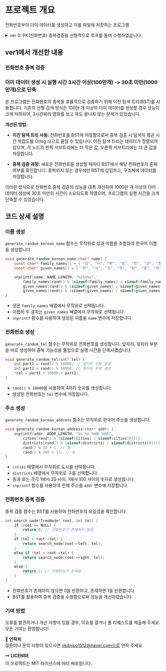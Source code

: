 # 프로젝트 개요

전화번호부의 더미 데이터를 생성하고 이를 파일에 저장하는 프로그램

<details>
<summary>ver 0: PK(전화번호) 중복검증을 선형적으로 루프를 돌며 수행하였습니다.</summary>
<div markdown="1">

## 코드 상세 설명

## 이름을 생성합니다.

### 1.  `generate_random_korean_name`

```c
void generate_random_korean_name(char* name) {
    const char* family_names[] = { "김", "이", "박", "정", "최", "강", "조", "윤", "장", "임" };
    const char* given_names[] = { "민", "서", "지", "우", "현", "준", "하", "영", "소", "은" };

    snprintf(name, NAME_LENGTH, "%s%s%s",
        family_names[rand() % (sizeof(family_names) / sizeof(family_names[0]))],
        given_names[rand() % (sizeof(given_names) / sizeof(given_names[0]))],
        given_names[rand() % (sizeof(given_names) / sizeof(given_names[0]))]);
}
```

- **성**과 **이름**의 조합으로 이름을 생성합니다.
- 성은 `family_names` 배열에서 무작위로 선택됩니다.
- 이름의 두 글자는 `given_names` 배열에서 무작위로 선택됩니다.
- `snprintf` 함수를 사용하여 생성된 이름을 `name` 변수에 저장합니다.

## 전화번호를 생성합니다.

### `generate_random_tel`

```c
void generate_random_tel(char* tel) {
    snprintf(tel, TEL_LENGTH, "010-%04d-%04d", rand() % 10000, rand() % 10000);
}
```

- `rand() % 10000`을 사용하여 4자리 숫자를 생성합니다.
- `snprintf` 함수를 사용하여 생성된 전화번호를 `tel` 변수에 저장합니다.

## 주소를 생성합니다.

### `generate_random_korean_address`

```c
void generate_random_korean_address(char* addr) {
    snprintf(addr, ADDR_LENGTH, "%s %s %d동 %d호",
        cities[rand() % (sizeof(cities) / sizeof(cities[0]))],
        districts[rand() % (sizeof(districts) / sizeof(districts[0]))],
        rand() % 20 + 1, // 동
        rand() % 100 + 1); // 호
}
```

```c
const char* cities[] = {
    "서울", "부산", "대구", "인천", "광주", "대전", "울산", "세종", 
    "경기", "강원", "충북", "충남", "전북", "전남", "경북", "경남", "제주"
};

const char* districts[] = {
    "강남구", "강동구", "강북구", "강서구", "관악구", "광진구", "구로구", 
    "금천구", "노원구", "도봉구", "동대문구", "동작구", "마포구", "서대문구", 
    "서초구", "성동구", "성북구", "송파구", "양천구", "영등포구", "용산구", 
    "은평구", "종로구", "중구", "중랑구", "군포시", "수원시", "당동", "엑스포로", 
    "루센트블록동네", "디트로이트", "컴튼", "로스엔젤레스"
};
```

```c
void generate_random_korean_name(char* name) {
    const char* family_names[] = { "김", "이", "박", "정", "최", "강", "조", 
    "윤", "장", "임" };
    const char* given_names[] = { "민", "서", "지", "우", "현", "준", "하", 
    "영", "소", "은" };

    snprintf(name, NAME_LENGTH, "%s%s%s",
        family_names[rand() % (sizeof(family_names) / sizeof(family_names[0]))],
        given_names[rand() % (sizeof(given_names) / sizeof(given_names[0]))],
        given_names[rand() % (sizeof(given_names) / sizeof(given_names[0]))]);
}
```

- `cities` 배열에서 무작위로 도시를 선택합니다.
- `districts` 배열에서 무작위로 구를 선택합니다.
- 동(아파트 동)을 `rand() % 20 + 1`을 사용하여 1에서 20 사이의 숫자로 생성합니다.
- 호(아파트 호)를 `rand() % 100 + 1`을 사용하여 1에서 100 사이의 숫자로 생성합니다.
- `snprintf` 함수를 사용하여 전체 주소를 `addr` 변수에 저장합니다.

---

## 전화번호의 중복을 검증합니다.

1. **중복 검증 함수**:
    
    ```c
    int is_tel_unique(const char* tel, const char* existing_tels[], int count)
    ```
    
    - **입력**:
        - `tel`: 검증할 전화번호.
        - `existing_tels`: 기존 전화번호 목록.
        - `count`: 현재 전화번호의 수.
    - **출력**:
        - 중복된 전화번호가 있으면 `0`, 그렇지 않으면 `1`을 반환합니다.
2. **중복 검사 과정**:
    
    ```c
    for (int i = 0; i < count; i++) {
        if (strcmp(tel, existing_tels[i]) == 0) {
            return 0; // 중복된 전화번호
        }
    }
    return 1; // 유일한 전화번호
    ```
    
    - 루프를 돌며  `existing_tels` 배열의 각 전화번호와 현재 생성한 전화번호(`tel`)를 비교합니다.
    - `strcmp(tel, existing_tels[i])`를 사용하여 전화번호가 일치하는지 검사합니다.
    - 중복된 전화번호가 발견되면 `0`을 반환하여 중복을 표시합니다.
    - `0`을 반환받으면 반복문을 탈출하지 못하고 다시 중복 검증 함수를 호출합니다.
    - 모든 전화번호와 비교한 후 중복이 없으면 `1`을 반환하며 반복문을 탈출해 전화번호를 저장합니다.
        
        ```c
         for (int i = 0; i < NUM_RECORDS; i++) {
             char tel[TEL_LENGTH];
             int unique = 0;
        
             // 중복되지 않는 전화번호 생성
             while (!unique) {
                 generate_random_tel(tel);
                 unique = is_tel_unique(tel, existing_tels, tel_count);
             }
        
             // 전화번호 저장
             existing_tels[tel_count] = my_strdup(tel);
             if (existing_tels[tel_count] == NULL) {
                 perror("Failed to duplicate phone number");
                 free_string_array(existing_tels, tel_count);
                 free(records);
                 return EXIT_FAILURE;
             }
             tel_count++;
        
             generate_random_korean_name(records[i].name);
             strcpy(records[i].tel, tel);
             generate_random_korean_address(records[i].addr);
         }
        ```

---

### 🌟 기여 방법

오류를 발견하거나 개선 사항이 있을 경우, 이슈를 열거나 풀 리퀘스트를 제출해 주세요. 모든 기여는 환영합니다!

### 📧 연락처

질문이나 문의 사항이 있으시면 vkdnjpo1512@naver.com으로 연락 주세요.

### 🗝️LICENSE

이 프로젝트는 MIT 라이선스에 따라 배포됩니다.

</div>
</details>

<!--# address-book-dummy-data-generator-->

## ver1에서 개선한 내용

### 전화번호 중복 검증
### 더미 데이터 생성 시 실행 시간 3시간 이상(100만개) -> 30초 미만(1000만개)으로 단축

본 프로그램은 전화번호의 중복을 효율적으로 검증하기 위해 이진 탐색 트리(BST)를 사용합니다. 기존의 선형 검색 방식은 100만 개 이상의 더미 데이터를 생성할 경우 성능이 크게 저하되어, 3시간짜리 영화를 보고 와도 끝나지 않는 문제가 있었습니다.

**개선된 방법:**

- **이진 탐색 트리 사용:** 전화번호를 BST에 저장함으로써 중복 검증 시 탐색의 평균 시간 복잡도를 O(log n)으로 줄일 수 있습니다. 이진 탐색 트리는 데이터가 정렬되어 있으며, 각 노드의 왼쪽 서브트리에는 더 작은 값, 오른쪽 서브트리에는 더 큰 값을 저장합니다.

- **중복 검증 과정:** 새로운 전화번호를 생성할 때마다 BST에서 해당 전화번호의 존재 여부를 확인합니다. 중복되지 않는 경우에만 BST에 삽입하고, 구조체에 데이터를 저장합니다.

이러한 방식으로 전화번호 중복 검증의 성능을 대폭 개선하여 1000만 개 이상의 더미 데이터 생성에 30초 미만의 시간이 소요되도록 하였으며, 프로그램의 실행 시간을 크게 단축할 수 있었습니다.

## 코드 상세 설명

### 이름 생성

`generate_random_korean_name` 함수는 무작위로 성과 이름을 조합하여 한국어 이름을 생성합니다.

```c
void generate_random_korean_name(char* name) {
    const char* family_names[] = { "김", "이", "박", "정", "최", "강", "조", "윤", "장", "임" };
    const char* given_names[] = { "민", "서", "지", "우", "현", "준", "하", "영", "소", "은" };

    snprintf(name, NAME_LENGTH, "%s%s%s",
        family_names[rand() % (sizeof(family_names) / sizeof(family_names[0]))],
        given_names[rand() % (sizeof(given_names) / sizeof(given_names[0]))],
        given_names[rand() % (sizeof(given_names) / sizeof(given_names[0]))]);
}
```

- 성은 `family_names` 배열에서 무작위로 선택됩니다.
- 이름의 두 글자는 `given_names` 배열에서 무작위로 선택됩니다.
- `snprintf` 함수를 사용하여 생성된 이름을 `name` 변수에 저장합니다.

### 전화번호 생성

`generate_random_tel` 함수는 무작위로 전화번호를 생성합니다.
앞자리, 뒷자리 부분을 따로 생성하여 중복 가능성을 줄임으로 실행 시간을 단축시켰습니다.

```c
void generate_random_tel(int* tel) {
    int part1 = rand() % 10000; // 앞자리 부분 생성
    int part2 = rand() % 10000; // 뒷자리 부분 생성
    *tel = part1 * 10000 + part2;
}
```

- `rand() % 10000`을 사용하여 4자리 숫자를 생성합니다.
- 생성된 전화번호는 `tel` 변수에 저장됩니다.

### 주소 생성

`generate_random_korean_address` 함수는 무작위로 한국어 주소를 생성합니다.

```c
void generate_random_korean_address(char* addr) {
    snprintf(addr, ADDR_LENGTH, "%s %s %d동 %d호",
        cities[rand() % (sizeof(cities) / sizeof(cities[0]))],
        districts[rand() % (sizeof(districts) / sizeof(districts[0]))],
        rand() % 20 + 1, // 동
        rand() % 100 + 1); // 호
}
```

- `cities` 배열에서 무작위로 도시를 선택합니다.
- `districts` 배열에서 무작위로 구를 선택합니다.
- 동과 호는 각각 1에서 20 사이, 1에서 100 사이의 숫자로 생성됩니다.
- `snprintf` 함수를 사용하여 전체 주소를 `addr` 변수에 저장합니다.

### 전화번호 중복 검증

중복 검증 함수는 BST를 사용하여 전화번호의 유일성을 확인합니다.

```c
int search_node(TreeNode* root, int tel) {
    if (root == NULL) {
        return 0; // 전화번호가 존재하지 않음
    }
    if (tel < root->tel) {
        return search_node(root->left, tel);
    }
    else if (tel > root->tel) {
        return search_node(root->right, tel);
    }
    else {
        return 1; // 전화번호가 존재함
    }
}
```

- 전화번호가 존재하지 않으면 0을 반환하고, 존재하면 1을 반환합니다.
- BST를 활용하여 중복 검증을 수행함으로써 성능을 개선하였습니다.

### 기여 방법

오류를 발견하거나 개선 사항이 있을 경우, 이슈를 열거나 풀 리퀘스트를 제출해 주세요. 모든 기여는 환영합니다!

📧 **연락처**  
질문이나 문의 사항이 있으시면 vkdnjpo1512@naver.com으로 연락 주세요.

🗝️ **LICENSE**  
이 프로젝트는 MIT 라이선스에 따라 배포됩니다.
